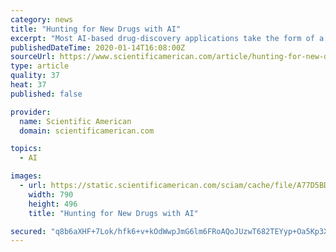 ```yaml
---
category: news
title: "Hunting for New Drugs with AI"
excerpt: "Most AI-based drug-discovery applications take the form of a technique called machine learning, including a subset of the approach called deep learning. Most machine-learning programs can work with small data sets that are organized and labeled, whereas deep-learning programs can work with raw, unstructured data and require much larger volumes."
publishedDateTime: 2020-01-14T16:08:00Z
sourceUrl: https://www.scientificamerican.com/article/hunting-for-new-drugs-with-ai/
type: article
quality: 37
heat: 37
published: false

provider:
  name: Scientific American
  domain: scientificamerican.com

topics:
  - AI

images:
  - url: https://static.scientificamerican.com/sciam/cache/file/A77D5BDA-6B7B-4A3C-AE948BCE7937029F.jpg
    width: 790
    height: 496
    title: "Hunting for New Drugs with AI"

secured: "q8b6aXHF+7Lok/hfk6+v+kOdWwpJmG6lm6FRoAQoJUzwT682TEYyp+Oa5Kp3XBitioxv+JbnME3P6K4f/6BLy0T6lIgp4NpcJVYxX7271dBQKB8baoH5wUgocvHFh8B0tNvcFdU/6gQ+S8U1/s7GD895OHKe6xtz88zE9mu+5OapdMzpUS2aw//Ax3RawXpraEmxQ3iRlJilaFUOepUEJmqCEixrb15HTHRVy6sHFDOweoSUU06ZReQeGGsGg6ZF85WoEaGjojPM21QH6bDWsPdOhHopyP3nsVjjdE8OgmSA+u1kIIcgBPR6IKqnhh0NJPuP7tioDn+caPt4sGu5YDkw1IialFqRyJbEpuEDu/mw/xO8Lxlw7THaHOhsqgKmsBPV0FuBz+UmPW2G7CbGv0bDgSp27sWE2KH+yiOgI0pWFoiJt61T48uOm2mjuKjGN8nzHCGe8+sQXk4Wmw9ciw==;1GV68/cgba5FX/8QqeuQzA=="
---
```


